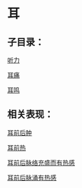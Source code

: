 # 耳## 子目录：[听力](https://www.gmzyjc.com/read/biaoxian/cat_听力.md)[耳痛](https://www.gmzyjc.com/read/biaoxian/cat_耳痛.md)[耳鸣](https://www.gmzyjc.com/read/biaoxian/cat_耳鸣.md)## 相关表现： [耳前后肿](https://www.gmzyjc.com/search/result?wd=耳前后肿)[耳前热](https://www.gmzyjc.com/search/result?wd=耳前热)[耳前后脉络充盛而有热感](https://www.gmzyjc.com/search/result?wd=耳前后脉络充盛而有热感)[耳前后脉涌有热感](https://www.gmzyjc.com/search/result?wd=耳前后脉涌有热感)